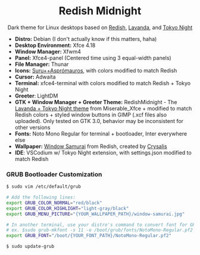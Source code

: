 <div align="center">
    <h1>Redish Midnight</h1>
    <p>Dark theme for Linux desktops based on <a href="https://github.com/legendlife/Redish" target="_blank">Redish</a>, <a href="https://github.com/vinceliuice/Lavanda-kde" target="_blank">Lavanda</a>, and <a href="https://github.com/folke/tokyonight.nvim">Tokyo Night</a></p>
</div>

- **Distro:** Debian (I don't actually know if this matters, haha)
- **Desktop Environment:** Xfce 4.18
- **Window Manager:** Xfwm4
- **Panel:** Xfce4-panel (Centered time using 3 equal-width panels)
- **File Manager:** Thunar
- **Icons:** [Suru++Asprómauros](https://github.com/gusbemacbe/suru-plus-aspromauros), with colors modified to match Redish
- **Cursor:** Adwaita
- **Terminal:** xfce4-terminal with colors modified to match Redish + Tokyo Night
- **Greeter**: LightDM
- **GTK + Window Manager + Greeter Theme:** RedishMidnight - The [Lavanda + Tokyo Night theme](https://github.com/mehedirm6244/Miserable_Xfce/tree/Serenade) from Miserable_Xfce + modified to match Redish colors + styled window buttons in GIMP (.xcf files also uploaded). Only tested on GTK 3.0, behavior may be inconsistent for other versions
- **Fonts:** Noto Mono Regular for terminal + bootloader, Inter everywhere else
- **Wallpaper:** [Window Samurai](https://github.com/legendlife/Redish/blob/main/wallpaper/window-samurai.jpg) from Redish, created by [Crysalis](https://www.instagram.com/curisaris/)
- **IDE**: VSCodium w/ Tokyo Night extension, with settings.json modified to match Redish

### GRUB Bootloader Customization

```bash
$ sudo vim /etc/default/grub

# Add the following lines:
export GRUB_COLOR_NORMAL="red/black"
export GRUB_COLOR_HIGHLIGHT="light-gray/black"
export GRUB_MENU_PICTURE="{YOUR_WALLPAPER_PATH}/window-samurai.jpg"

# In another terminal, use your distro's command to convert font for GRUB (paths and commands below may differ)
# ex. $sudo grub-mkfont -s 11 -o /boot/grub/fonts/NotoMono-Regular.pf2 /usr/share/fonts/noto/NotoMono-Regular.ttf
export GRUB_FONT="/boot/{YOUR_FONT_PATH}/NotoMono-Regular.pf2"

$ sudo update-grub
```
